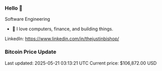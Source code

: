 ### Hello 🤙  

Software Engineering

- 🔭 I love computers, finance, and building things.
  
LinkedIn: https://www.linkedin.com/in/thejustinbishop/  
































































































































































































































































































































### Bitcoin Price Update
Last updated: 2025-05-21 03:13:21 UTC
Current price: $106,872.00 USD

